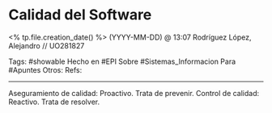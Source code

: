 # Calidad del Software
<% tp.file.creation_date() %> (YYYY-MM-DD) @ 13:07
Rodríguez López, Alejandro // UO281827

Tags:
	#showable
	Hecho en #EPI
	Sobre #Sistemas_Informacion 
	Para #Apuntes 
	Otros:
	Refs:
 
<hr>

Aseguramiento de calidad: Proactivo. Trata de prevenir.
Control de calidad: Reactivo. Trata de resolver.